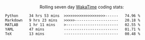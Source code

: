 <p align="center">Rolling seven day <a href="https://wakatime.com/@syrkis"/>WakaTime</a> coding stats:</p>
<!--START_SECTION:waka-->

```txt
Python     34 hrs 53 mins  >>>>>>>>>>>>>>>>>>>------   74.96 %
Markdown   9 hrs 23 mins   >>>>>--------------------   20.18 %
MATLAB     1 hr 11 mins    >------------------------   02.55 %
YAML       47 mins         -------------------------   01.71 %
TeX        13 mins         -------------------------   00.48 %
```

<!--END_SECTION:waka-->
